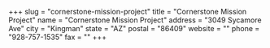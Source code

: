 +++
slug = "cornerstone-mission-project"
title = "Cornerstone Mission Project"
name = "Cornerstone Mission Project"
address = "3049 Sycamore Ave"
city = "Kingman"
state = "AZ"
postal = "86409"
website = ""
phone = "928-757-1535"
fax = ""
+++
